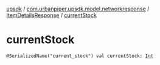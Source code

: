 [upsdk](../../index.md) / [com.urbanpiper.upsdk.model.networkresponse](../index.md) / [ItemDetailsResponse](index.md) / [currentStock](./current-stock.md)

# currentStock

`@SerializedName("current_stock") val currentStock: `[`Int`](https://kotlinlang.org/api/latest/jvm/stdlib/kotlin/-int/index.html)